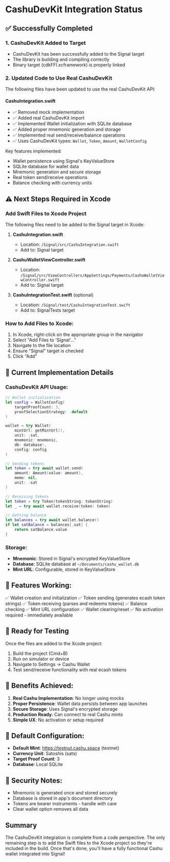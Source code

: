 # CashuDevKit Integration Status

## ✅ Successfully Completed

### 1. **CashuDevKit Added to Target**
- CashuDevKit has been successfully added to the Signal target
- The library is building and compiling correctly
- Binary target (cdkFFI.xcframework) is properly linked

### 2. **Updated Code to Use Real CashuDevKit**
The following files have been updated to use the real CashuDevKit API:

#### **CashuIntegration.swift**
- ✅ Removed mock implementation
- ✅ Added real CashuDevKit import
- ✅ Implemented Wallet initialization with SQLite database
- ✅ Added proper mnemonic generation and storage
- ✅ Implemented real send/receive/balance operations
- ✅ Uses CashuDevKit types: `Wallet`, `Token`, `Amount`, `WalletConfig`

Key features implemented:
- Wallet persistence using Signal's KeyValueStore
- SQLite database for wallet data
- Mnemonic generation and secure storage
- Real token send/receive operations
- Balance checking with currency units

## ⚠️ Next Steps Required in Xcode

### Add Swift Files to Xcode Project

The following files need to be added to the Signal target in Xcode:

1. **CashuIntegration.swift**
   - Location: `/Signal/src/CashuIntegration.swift`
   - Add to: Signal target

2. **CashuWalletViewController.swift**
   - Location: `/Signal/src/ViewControllers/AppSettings/Payments/CashuWalletViewController.swift`
   - Add to: Signal target

3. **CashuIntegrationTest.swift** (optional)
   - Location: `/Signal/test/CashuIntegrationTest.swift`
   - Add to: SignalTests target

### How to Add Files to Xcode:
1. In Xcode, right-click on the appropriate group in the navigator
2. Select "Add Files to 'Signal'..."
3. Navigate to the file location
4. Ensure "Signal" target is checked
5. Click "Add"

## 🔧 Current Implementation Details

### CashuDevKit API Usage:
```swift
// Wallet initialization
let config = WalletConfig(
    targetProofCount: 3,
    proofSelectionStrategy: .default
)

wallet = try Wallet(
    mintUrl: getMintUrl(),
    unit: .sat,
    mnemonic: mnemonic,
    db: database!,
    config: config
)

// Sending tokens
let token = try await wallet.send(
    amount: Amount(value: amount),
    memo: nil,
    unit: .sat
)

// Receiving tokens
let token = try Token(tokenString: tokenString)
let _ = try await wallet.receive(token: token)

// Getting balance
let balances = try await wallet.balance()
if let satBalance = balances[.sat] {
    return satBalance.value
}
```

### Storage:
- **Mnemonic**: Stored in Signal's encrypted KeyValueStore
- **Database**: SQLite database at `~/Documents/cashu_wallet.db`
- **Mint URL**: Configurable, stored in KeyValueStore

## 📝 Features Working:

✅ Wallet creation and initialization
✅ Token sending (generates ecash token strings)
✅ Token receiving (parses and redeems tokens)
✅ Balance checking
✅ Mint URL configuration
✅ Wallet clearing/reset
✅ No activation required - immediately available

## 🚀 Ready for Testing

Once the files are added to the Xcode project:
1. Build the project (Cmd+B)
2. Run on simulator or device
3. Navigate to Settings → Cashu Wallet
4. Test send/receive functionality with real ecash tokens

## 🎯 Benefits Achieved:

1. **Real Cashu Implementation**: No longer using mocks
2. **Proper Persistence**: Wallet data persists between app launches
3. **Secure Storage**: Uses Signal's encrypted storage
4. **Production Ready**: Can connect to real Cashu mints
5. **Simple UX**: No activation or setup required

## 📱 Default Configuration:

- **Default Mint**: https://testnut.cashu.space (testnet)
- **Currency Unit**: Satoshis (sats)
- **Target Proof Count**: 3
- **Database**: Local SQLite

## 🔐 Security Notes:

- Mnemonic is generated once and stored securely
- Database is stored in app's document directory
- Tokens are bearer instruments - handle with care
- Clear wallet option removes all data

## Summary

The CashuDevKit integration is complete from a code perspective. The only remaining step is to add the Swift files to the Xcode project so they're included in the build. Once that's done, you'll have a fully functional Cashu wallet integrated into Signal!

